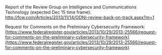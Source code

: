 

Report of the Review Group on Intelligence and Communications Technology (expected Dec 15 time frame):  
[http://fcw.com/Articles/2013/11/14/ODNI-review-back-on-track.aspx?m=1 
](http://fcw.com/Articles/2013/11/14/ODNI-review-back-on-track.aspx?m=1)


Request for Comments on the Preliminary Cybersecurity Framework:   
[https://www.federalregister.gov/articles/2013/10/29/2013-25566/request-for-comments-on-the-preliminary-cybersecurity-framework](https://www.federalregister.gov/articles/2013/10/29/2013-25566/request-for-comments-on-the-preliminary-cybersecurity-framework)
